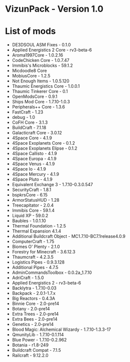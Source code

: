 # VizunPack - Version 1.0


# List of mods
* DE3DSOUL ASM Fixes - 0.1.0
* Applied Energistics 2 Core - rv3-beta-6
* Aroma1997Core - 1.0.2.16
* CodeChicken Core - 1.0.7.47
* Immibis's Microblocks - 59.1.2
* Micdoodle8 Core
* MobiusCore - 1.2.5
* Not Enough Items - 1.0.5.120
* Thaumic Energistics Core - 1.0.0.1
* Thaumic Tinkerer Core - 0.1
* OpenModsCore - 0.9.1
* Ships Mod Core - 1.7.10-1.0.3
* Peripherals++ Core - 1.3.6
* FastCraft - 1.23
* debug - 1.0
* CoFH Core - 3.1.3
* BuildCraft - 7.1.18
* Galacticraft Core - 3.0.12
* 4Space Core - 4.1.9
* 4Space Exoplanets Core - 0.1.2
* 4Space Exoplanets Elipse - 0.1.2
* 4Space Callisto - 4.1.9
* 4Space Europa - 4.1.9
* 4Space Venus - 4.1.9
* 4Space Io - 4.1.9
* 4Space Mercury - 4.1.9
* 4Space Pluto - 4.1.9
* Equivalent Exchange 3 - 1.7.10-0.3.0.547
* SecurityCraft - 1.8.1
* bspkrsCore - 6.15
* ArmorStatusHUD - 1.28
* Treecapitator - 2.0.4
* Immibis Core - 59.1.4
* Liquid XP - 59.0.2
* Baubles - 1.0.1.10
* Thermal Foundation - 1.2.5
* Thermal Expansion 4.1.4
* Additional Buildcraft Object - MC1.7.10-BC7.1release4.0.9
* ComputerCraft - 1.75
* Biomes O' Plenty - 2.1.0
* Forestry for Minecraft - 3.6.12.3
* Thaumcraft - 4.2.3.5
* Logistics Pipes - 0.9.3.128
* Additional Pipes - 4.7.5
* AdminCommandsToolbox - 0.0.2a_1.7.10
* AdriCraft - 1.5.0
* Applied Energistics 2 - rv3-beta-6
* Backlytra - 1.7.10-0.03
* Backpack - 2.0.1-1.7.x
* Big Reactors - 0.4.3A
* Binnie Core - 2.0-pre14
* Botany - 2.0-pre14
* Extra Trees - 2.0-pre14
* Extra Bees - 2.0-pre14
* Genetics - 2.0-pre14
* Blood Magic: Alchemical Wizardy - 1.7.10-1.3.3-17
* QmunityLib - 1.7.10-0.1.114
* Blue Power - 1.7.10-0.2.962
* Botania - r1.8-249
* Buildcraft Compat - 7.1.5
* Railcraft - 9.12.2.0
